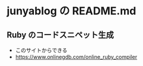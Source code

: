 # junyablog の README.md

## Ruby のコードスニペット生成
* このサイトからできる
* https://www.onlinegdb.com/online_ruby_compiler